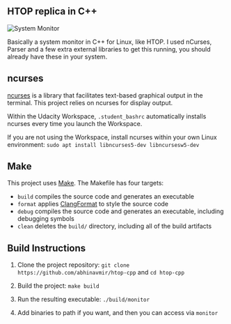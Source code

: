## HTOP replica in C++ 

![System Monitor](images/monitor.png)

Basically a system monitor in C++ for Linux, like HTOP. I used nCurses, Parser and a few extra external libraries to get this running, you should already have these in your system. 
## ncurses
[ncurses](https://www.gnu.org/software/ncurses/) is a library that facilitates text-based graphical output in the terminal. This project relies on ncurses for display output.

Within the Udacity Workspace, `.student_bashrc` automatically installs ncurses every time you launch the Workspace.

If you are not using the Workspace, install ncurses within your own Linux environment: `sudo apt install libncurses5-dev libncursesw5-dev`

## Make
This project uses [Make](https://www.gnu.org/software/make/). The Makefile has four targets:
* `build` compiles the source code and generates an executable
* `format` applies [ClangFormat](https://clang.llvm.org/docs/ClangFormat.html) to style the source code
* `debug` compiles the source code and generates an executable, including debugging symbols
* `clean` deletes the `build/` directory, including all of the build artifacts

## Build Instructions

1. Clone the project repository: `git clone https://github.com/abhinavmir/htop-cpp` and `cd htop-cpp`

2. Build the project: `make build`

3. Run the resulting executable: `./build/monitor`

4. Add binaries to path if you want, and then you can access via `monitor`
